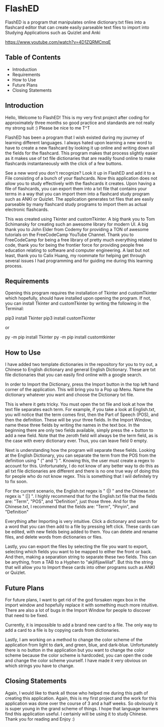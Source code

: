 # FlashED
FlashED is a program that manipulates online dictionary.txt files into a flashcard editor that can create easily parseable text files to import into Studying Applications such as Quizlet and Anki

https://www.youtube.com/watch?v=4D1ZQRMCmqE

## Table of Contents

- Introduction
- Requirements
- How to Use
- Future Plans
- Closing Statements


## Introduction

Hello, Welcome to FlashED! This is my very first project after coding for approximately three months so good practice
and standards are not really my strong suit :) Please be nice to me T^T

FlashED has been a program that I wish existed during my journey of learning different languages. I always hated upon
learning a new word to have to create a new flashcard by looking it up online and writing down all the fields for the 
flashcard. This program makes that process slightly easier as it makes use of txt file dictionaries that are readily
found online to make flashcards instantaneously with the click of a few buttons. 

See a new word you don't recognize? Look it up in FlashED and add it to a File consisting of a bunch of your flashcards.
Now this application does not allow you to study effectively with the flashcards it creates. Upon having a file of
flashcards, you can export them into a txt file that contains your terms in a way that you can import them into a flashcard
study program such as ANKI or Quizlet. The application generates txt files that are easily parseable by many flashcard
study programs to import them as actual electronic flashcards.

This was created using Tkinter and customTkinter. A big thank you to Tom Schimansky for creating such an awesome library
for modern UI. A big thank you to John Elder from Codemy for providing a TON of awesome tutorials on the FreeCodeCamp
YouTube Channel. Thank you to FreeCodeCamp for being a free library of pretty much everything related to code, thank you
for being the frontier force for providing people free education relating to software and computer engineering. A last but
not least, thank you to Calix Huang, my roommate for helping get through several issues I had programming and for guiding 
me during this learning process.


## Requirements

Opening this program requires the installation of Tkinter and customTkinter which hopefully, should have installed upon 
opening the program. If not, you can install Tkinter and customTkinter by writing the following in the Terminal:

pip3 install Tkinter
pip3 install customTkinter

or 

py -m pip install Tkinter
py -m pip install customtkinter


## How to Use

I have added two template dictionaries in the repository for you to try out, a Chinese to English dictionary and general
English Dictionary. These are txt file dictionaries that you can easily find online with a google search. 

In order to Import the Dictionary, press the Import button in the top left hand corner of the application. This will 
bring you to a Pop up Menu. Name the dictionary whatever you want and choose the Dictionary txt file.

This is where it gets tricky. You must open the txt file and look at how the text file separates each term. For example,
if you take a look at English.txt, you will notice that the term comes first, then the Part of Speech (POS), and then the 
definition. These will be your three fields. In the Import Window, name these three fields by writing the names in the 
text box. In the beginning there are only two fields available, simply press the + button to add a new field. Note that 
the zeroth field will always be the term field, as is the case with every dictionary ever. Thus, you can leave field 0 
empty.

Next is understanding how the program will separate these fields. Looking at the English Dictionary, you can separate the
term from the POS from the definition using " (" and ") ". Knowing this, the user must create a regex to account for this. 
Unfortunately, I do not know of any better way to do this as all txt file dictionaries are different and there is no one
true way of doing this for people who do not know regex. This is something that I wiil definitely try to fix soon. 

For the current scenario, the English.txt regex is " \(|\) " and the Chinese.txt regex is " \[|\] ". I highly recommend 
that for the English.txt file that the fields are: "Term", "POS", and "Definition", just those three. And for the 
Chinese.txt, I recommend that the fields are: "Term", "Pinyin", and "Definition"

Everything after Importing is very intuitive. Click a dictionary and search for a word that you can then add to a file by
pressing left click. These cards can be edited, with new fields being added to them. You can delete and rename files, and 
delete words from dictionaries or files. 

Lastly, you can export the files by selecting the file you want to export, selecting which fields you want to be mapped to 
either the front or back. And then, making a separation string to separate these two fields. This can be anything, from a 
TAB to a Hyphen to "akjlifijawliliaf". But this the string that will allow you to Import these cards into other programs 
such as ANKI or Quizlet.


## Future Plans

For future plans, I want to get rid of the god forsaken regex box in the import window and hopefully replace it with 
something much more intuitive. There are also a lot of bugs in the Import Window for people to discover that need to be
fixed. 

Currently, it is impossible to add a brand new card to a file. The only way to add a card to a file is by copying cards
from dictionaries.

Lastly, I am working on a method to change the color scheme of the application from light to dark, and green, blue, and
dark-blue. Unfortunately there is no button in the application but you want to change the color scheme because the color
scheme is hardcoded, you can open the code and change the color scheme yourself. I have made it very obvious on which 
strings you have to change. 


## Closing Statements

Again, I would like to thank all those who helped me during this path of creating this application. Again, this is my first
project and the work for this application was done over the course of 3 and a half weeks. So obviously it is super young in
the grand scheme of things. I hope that language learners find this application useful. I certainly will be using it to 
study Chinese. Thank you for reading and Enjoy :)







